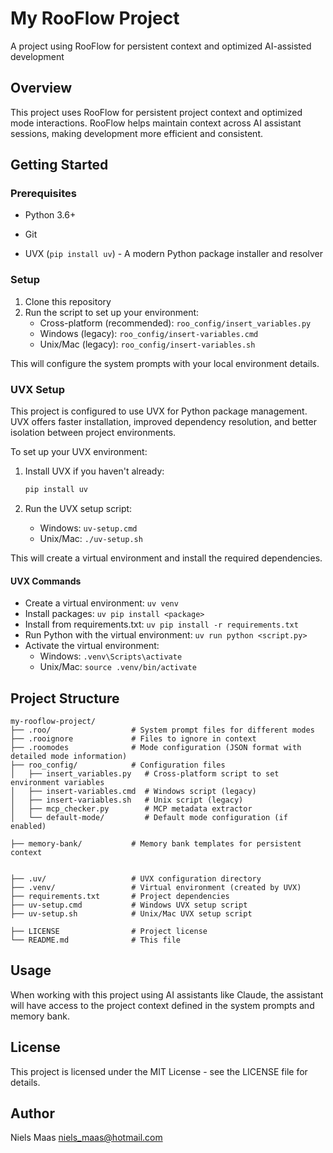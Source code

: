 # My RooFlow Project

A project using RooFlow for persistent context and optimized AI-assisted development

## Overview

This project uses RooFlow for persistent project context and optimized mode interactions. RooFlow helps maintain context across AI assistant sessions, making development more efficient and consistent.

## Getting Started

### Prerequisites

- Python 3.6+
- Git

- UVX (`pip install uv`) - A modern Python package installer and resolver


### Setup

1. Clone this repository
2. Run the script to set up your environment:
   - Cross-platform (recommended): `roo_config/insert_variables.py`
   - Windows (legacy): `roo_config/insert-variables.cmd`
   - Unix/Mac (legacy): `roo_config/insert-variables.sh`

This will configure the system prompts with your local environment details.


### UVX Setup

This project is configured to use UVX for Python package management. UVX offers faster installation, improved dependency resolution, and better isolation between project environments.

To set up your UVX environment:

1. Install UVX if you haven't already:
   ```bash
   pip install uv
   ```

2. Run the UVX setup script:
   - Windows: `uv-setup.cmd`
   - Unix/Mac: `./uv-setup.sh`

This will create a virtual environment and install the required dependencies.

#### UVX Commands

- Create a virtual environment: `uv venv`
- Install packages: `uv pip install <package>`
- Install from requirements.txt: `uv pip install -r requirements.txt`
- Run Python with the virtual environment: `uv run python <script.py>`
- Activate the virtual environment:
  - Windows: `.venv\Scripts\activate`
  - Unix/Mac: `source .venv/bin/activate`


## Project Structure

```
my-rooflow-project/
├── .roo/                  # System prompt files for different modes
├── .rooignore             # Files to ignore in context
├── .roomodes              # Mode configuration (JSON format with detailed mode information)
├── roo_config/            # Configuration files
│   ├── insert_variables.py   # Cross-platform script to set environment variables
│   ├── insert-variables.cmd  # Windows script (legacy)
│   ├── insert-variables.sh   # Unix script (legacy)
│   ├── mcp_checker.py        # MCP metadata extractor
│   └── default-mode/         # Default mode configuration (if enabled)

├── memory-bank/           # Memory bank templates for persistent context


├── .uv/                   # UVX configuration directory
├── .venv/                 # Virtual environment (created by UVX)
├── requirements.txt       # Project dependencies
├── uv-setup.cmd           # Windows UVX setup script
├── uv-setup.sh            # Unix/Mac UVX setup script

├── LICENSE                # Project license
└── README.md              # This file
```

## Usage

When working with this project using AI assistants like Claude, the assistant will have access to the project context defined in the system prompts and memory bank.

## License

This project is licensed under the MIT License - see the LICENSE file for details.

## Author

Niels Maas <niels_maas@hotmail.com>